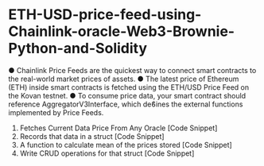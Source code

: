 # ETH-USD-price-feed-using-Chainlink-oracle-Web3-Brownie-Python-and-Solidity
● Chainlink Price Feeds are the quickest way to connect smart contracts to the real-world market prices of assets. 
● The latest price of Ethereum (ETH) inside smart contracts is fetched using the ETH/USD Price Feed on the Kovan testnet. 
● To consume price data, your smart contract should reference AggregatorV3Interface, which deϐines the external functions implemented by Price Feeds.
1. Fetches Current Data Price From Any Oracle [Code Snippet]
2. Records that data in a struct [Code Snippet]
3. A function to calculate mean of the prices stored [Code Snippet]
4. Write CRUD operations for that struct [Code Snippet]
